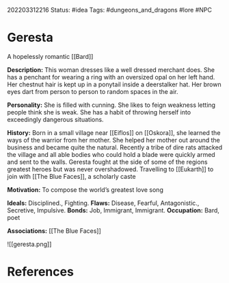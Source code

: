 202203312216
Status: #idea
Tags: #dungeons_and_dragons #lore #NPC 

# Geresta
A hopelessly romantic [[Bard]]

**Description:** This woman dresses like a well dressed merchant does. She has a penchant for wearing a ring with an oversized opal on her left hand. Her chestnut hair is kept up in a ponytail inside a deerstalker hat. Her brown eyes dart from person to person to random spaces in the air.

**Personality:** She is filled with cunning. She likes to feign weakness letting people think she is weak. She has a habit of throwing herself into exceedingly dangerous situations.

**History:** Born in a small village near [[Eiflos]] on [[Oskora]], she learned the ways of the warrior from her mother. She helped her mother out around the business and became quite the natural. Recently a tribe of dire rats attacked the village and all able bodies who could hold a blade were quickly armed and sent to the walls. Geresta fought at the side of some of the regions greatest heroes but was never overshadowed. Travelling to [[Eukarth]] to join with [[The Blue Faces]], a scholarly caste

**Motivation:** To compose the world’s greatest love song

**Ideals:** Disciplined., Fighting. **Flaws:** Disease, Fearful, Antagonistic., Secretive, Impulsive. **Bonds:** Job, Immigrant, Immigrant. **Occupation:** Bard, poet

**Associations:** [[The Blue Faces]]

![[geresta.png]]

# References